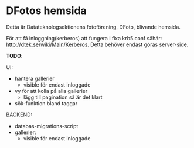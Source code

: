 DFotos hemsida
===============

Detta är Datateknologsektionens fotoförening, DFoto, blivande hemsida.

För att få inloggning(kerberos) att fungera i fixa krb5.conf såhär: http://dtek.se/wiki/Main/Kerberos.
Detta behöver endast göras server-side.

**TODO**:

UI:
- hantera gallerier
  - visible för endast inloggade
- vy för att kolla på alla gallerier
  - lägg till pagination så är det klart
- sök-funktion bland taggar

BACKEND:
- databas-migrations-script
- gallerier:
    - visible för endast inloggade
